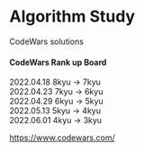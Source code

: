 # Algorithm Study   
CodeWars solutions   

#### CodeWars Rank up Board
2022.04.18 8kyu -> 7kyu   
2022.04.23 7kyu -> 6kyu   
2022.04.29 6kyu -> 5kyu   
2022.05.13 5kyu -> 4kyu   
2022.06.01 4kyu -> 3kyu    

https://www.codewars.com/